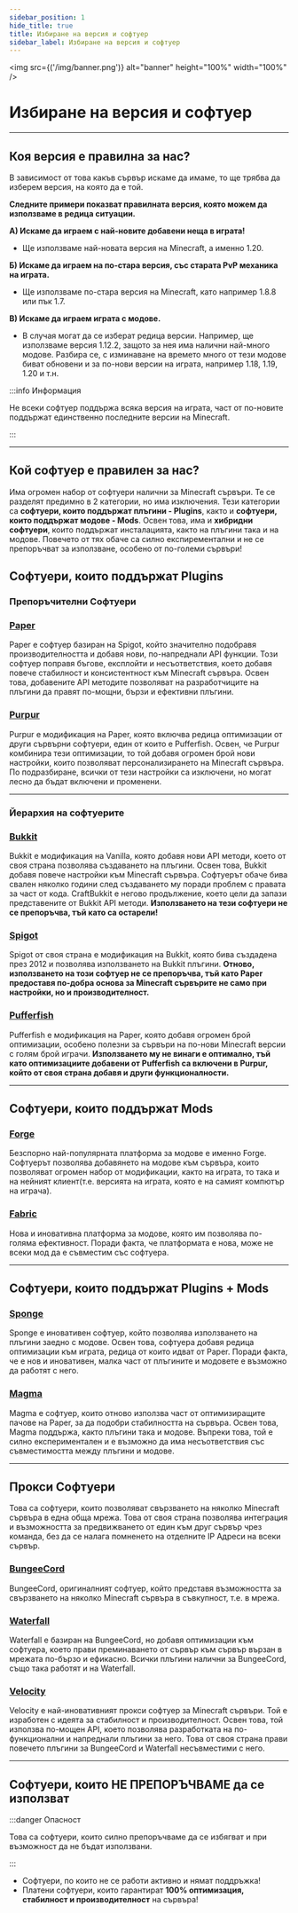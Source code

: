 ```yaml
---
sidebar_position: 1
hide_title: true
title: Избиране на версия и софтуер
sidebar_label: Избиране на версия и софтуер
---
```


<img src={('/img/banner.png')} alt="banner" height="100%" width="100%" />

<div class="text--center">
<h1>Избиране на версия и софтуер</h1>
</div>

---

## Коя версия е правилна за нас?
В зависимост от това какъв сървър искаме да имаме, то ще трябва да изберем версия, на която да е той.

**Следните примери показват правилната версия, която можем да използваме в редица ситуации.**

**А) Искаме да играем с най-новите добавени неща в играта!**
- Ще използваме най-новата версия на Minecraft, а именно 1.20.

**Б) Искаме да играем на по-стара версия, със старата PvP механика на играта.**
- Ще използваме по-стара версия на Minecraft, като например 1.8.8 или пък 1.7.

**В) Искаме да играем играта с модове.**
- В случая могат да се изберат редица версии. Например, ще използваме версия 1.12.2, защото за нея има налични 
най-много модове. Разбира се, с изминаване на времето много от тези модове биват обновени и за по-нови версии на 
играта, например 1.18, 1.19, 1.20 и т.н.

:::info Информация

Не всеки софтуер поддържа всяка версия на играта, част от по-новите поддържат единственно последните версии на Minecraft.

:::

---

## Кой софтуер е правилен за нас?
Има огромен набор от софтуери налични за Minecraft сървъри. Те се разделят предимно в 2 категории, но има изключения. 
Тези категории са **софтуери, които поддържат плъгини - Plugins**, както и **софтуери, които поддържат модове - Mods**. 
Освен това, има и **хибридни софтуери**, които поддържат инсталацията, както на плъгини така и на модове. 
Повечето от тях обаче са силно експирементални и не се препоръчват за използване, особено от по-големи сървъри!

## Софтуери, които поддържат Plugins

### Препоръчителни Софтуери
### [Paper](https://papermc.io/downloads/paper)
Paper е софтуер базиран на Spigot, който значително подобравя производителността и добавя нови, по-напреднали API 
функции. Този софтуер поправя бъгове, експлойти и несъответствия, което добавя повече стабилност и консистентност към 
Minecraft сървъра. Освен това, добавените API методите позволяват на разработчиците на плъгини да правят
по-мощни, бързи и ефективни плъгини.

### [Purpur](https://purpurmc.org/)
Purpur е модификация на Paper, която включва редица оптимизации от други сървърни софтуери, един от които е Pufferfish. 
Освен, че Purpur комбинира тези оптимизации, то той добавя огромен брой нови настройки, които позволяват 
персонализирането на Minecraft сървъра. По подразбиране, всички от тези настройки са изключени, но могат лесно 
да бъдат включени и променени.

---

### Йерархия на софтуерите

### [Bukkit](https://bukkit.org/)
Bukkit е модификация на Vanilla, която добавя нови API методи, което от своя страна позволява създаването на плъгини. 
Освен това, Bukkit добавя повече настройки към Minecraft сървъра. Софтуерът обаче бива свален няколко години 
след създаването му поради проблем с правата за част от кода. CraftBukkit е негово продължение, което цели да запази 
представените от Bukkit API методи. **Използването на тези софтуери не се препоръчва, тъй като са остарели!**

### [Spigot](https://www.spigotmc.org/)
Spigot от своя страна е модификация на Bukkit, която бива създадена през 2012 и 
позволява използването на Bukkit плъгини. **Отново, използването на този софтуер не се препоръчва, тъй като 
Paper предоставя по-добра основа за Minecraft сървърите не само при настройки, но и производителност.**

### [Pufferfish](https://pufferfish.host/downloads)
Pufferfish е модификация на Paper, която добавя огромен брой оптимизации, особено полезни за сървъри на по-нови 
Minecraft версии с голям брой играчи. **Използването му не винаги е оптимално, тъй като оптимизациите добавени от 
Pufferfish са включени в Purpur, който от своя страна добавя и други функционалности.**

---

## Софтуери, които поддържат Mods

### [Forge](https://files.minecraftforge.net/net/minecraftforge/forge/)
Безспорно най-популярната платформа за модове е именно Forge. Софтуерът позволява добавянето на модове
към сървъра, които позволяват огромен набор от модификации, както на играта, то така и на нейният 
клиент(т.е. версията на играта, която е на самият компютър на играча).

### [Fabric](https://fabricmc.net/)
Нова и иновативна платформа за модове, която им позволява по-голяма ефективност. 
Поради факта, че платформата е нова, може не всеки мод да е съвместим със софтуера.

---

## Софтуери, които поддържат Plugins + Mods

### [Sponge](https://spongepowered.org/)
Sponge е иновативен софтуер, който позволява използването на плъгини заедно с модове. Освен това, софтуера добавя 
редица оптимизации към играта, редица от които идват от Paper. Поради факта, че е нов и иновативен, малка част 
от плъгините и модовете е възможно да работят с него.

### [Magma](https://magmafoundation.org/)
Magma е софтуер, които отново използва част от оптимизиращите пачове на Paper, за да подобри стабилността на сървъра. 
Освен това, Magma поддържа, както плъгини така и модове. Въпреки това, той е силно експериментален и е възможно да има 
несъответствия със съвместимостта между плъгини и модове.

---

## Прокси Софтуери
Това са софтуери, които позволяват свързването на няколко Minecraft сървъра в една обща мрежа. 
Това от своя страна позволява интеграция и възможността за предвижването от един към друг сървър
чрез команда, без да се налага помненето на отделните IP Адреси на всеки сървър.

### [BungeeCord](https://github.com/SpigotMC/BungeeCord)
BungeeCord, оригиналният софтуер, който представя възможността за свързването на няколко Minecraft сървъра
в съвкупност, т.е. в мрежа.

### [Waterfall](https://papermc.io/software/waterfall)
Waterfall е базиран на BungeeCord, но добавя оптимизации към софтуера, което прави преминаването от сървър към сървър
вързан в мрежата по-бързо и ефикасно. Всички плъгини налични за BungeeCord, също така работят и на Waterfall.

### [Velocity](https://papermc.io/software/velocity)
Velocity е най-иновативният прокси софтуер за Minecraft сървъри. Той е изработен с идеята за стабилност
и производителност. Освен това, той използва по-мощен API, което позволява разработката на по-функционални и напреднали
плъгини за него. Това от своя страна прави повечето плъгини за BungeeCord и Waterfall несъвместими с него.

---

## Софтуери, които НЕ ПРЕПОРЪЧВАМЕ да се използват

:::danger Опасност

Това са софтуери, които силно препоръчваме да се избягват и при възможност да не бъдат използвани.

:::

- Софтуери, по които не се работи активно и нямат поддръжка!
- Платени софтуери, които гарантират **100% оптимизация, стабилност и производителност** на сървъра!